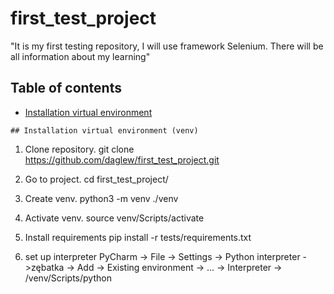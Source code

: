 # first_test_project
 "It is my first testing repository, I will use framework Selenium. There will be all information about my learning"

## Table of contents
* [Installation virtual environment](#installation-virtual-environment-venv)

``` 
## Installation virtual environment (venv)

```
1. Clone repository.
git clone https://github.com/daglew/first_test_project.git

2. Go to project.
cd first_test_project/

3. Create venv.
python3 -m venv ./venv

4. Activate venv.
source venv/Scripts/activate

5. Install requirements
pip install -r tests/requirements.txt

6. set up interpreter
PyCharm -> File -> Settings -> Python interpreter ->zębatka -> Add -> Existing environment -> ...  -> Interpreter -> <path>/venv/Scripts/python
``` 